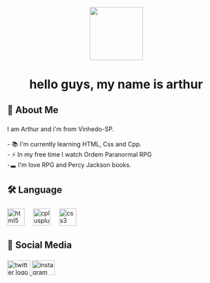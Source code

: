 <div align="center">
  <img height="123" src="https://media1.giphy.com/media/v1.Y2lkPTc5MGI3NjExbXoyZnVtNnIzNDZ1MnhjZ3phaG9xcWNyaW8xa3A4dnltbTh4NGlpbiZlcD12MV9pbnRlcm5hbF9naWZfYnlfaWQmY3Q9Zw/0MCeroUKy0FZ3U4rgb/giphy.gif"  />
</div>

###

<h1 align="center">hello guys, my name is arthur</h1>

###

<h2 align="left">🦝 About Me</h2>

###

<p align="left">I am Arthur and i'm from Vinhedo-SP.<br><br>- 📚 I'm currently learning HTML, Css and Cpp.<br>- ⚡ In my free time I watch Ordem Paranormal RPG<br>-🕳 I'm love RPG and Percy Jackson books.</p>

###

<h2 align="left">🛠 Language</h2>

###

<div align="left">
  <img src="https://img.shields.io/badge/HTML5-E34F26?logo=html5&logoColor=white&style=for-the-badge" height="40" alt="html5 logo"  />
  <img width="12" />
  <img src="https://img.shields.io/badge/C++-00599C?logo=cplusplus&logoColor=white&style=for-the-badge" height="40" alt="cplusplus logo"  />
  <img width="12" />
  <img src="https://img.shields.io/badge/CSS3-1572B6?logo=css3&logoColor=white&style=for-the-badge" height="40" alt="css3 logo"  />
</div>

###

<h2 align="left">🐰 Social Media</h2>

###

<div align="left">
  <a href="https://x.com/oraylops" target="_blank">
    <img src="https://raw.githubusercontent.com/maurodesouza/profile-readme-generator/master/src/assets/icons/social/twitter/default.svg" width="53" height="34" alt="twitter logo"  />
  </a>
  <a href="https://instagram.com/artv.eira" target="_blank">
    <img src="https://raw.githubusercontent.com/maurodesouza/profile-readme-generator/master/src/assets/icons/social/instagram/default.svg" width="53" height="34" alt="instagram logo"  />
  </a>
</div>

###
